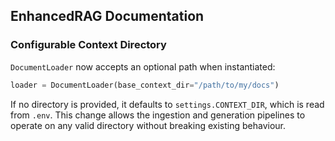 ## EnhancedRAG Documentation

### Configurable Context Directory

`DocumentLoader` now accepts an optional path when instantiated:

```python
loader = DocumentLoader(base_context_dir="/path/to/my/docs")
```

If no directory is provided, it defaults to `settings.CONTEXT_DIR`, which is
read from `.env`. This change allows the ingestion and generation pipelines to
operate on any valid directory without breaking existing behaviour.
